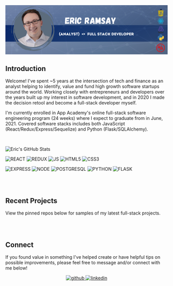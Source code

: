 ![Header](https://github.com/eramsay20/eramsay20/blob/main/banner-update.png?raw=true)


## Introduction

<!-- Actual text -->
Welcome! I've spent ~5 years at the intersection of tech and finance as an analyst helping to identify, value and fund high growth software startups around the world. Working closely with entrepreneurs and developers over the years built up my interest in software development, and in 2020 I made the decision retool and become a full-stack developer myself. 

I'm currently enrolled in App Academy's online full-stack software engineering program (24 weeks) where I expect to graduate from in June, 2021. Covered software stacks includes both JavaScript (React/Redux/Express/Sequelize) and Python (Flask/SQLAlchemy).

<br/> 

<div>
    
![Eric's GitHub Stats](https://github-readme-stats.vercel.app/api?username=eramsay20&&count_private=true&hide=stars&show_icons=true&theme=tokyonight) 

</div>

<!-- Top Lang: ![Top Langs](https://github-readme-stats.vercel.app/api/top-langs/?username=eramsay20&layout=compact) -->

<!-- Badge Links: https://github.com/alexandresanlim/Badges4-README.md-Profile -->

![REACT](https://img.shields.io/badge/React-20232A?style=for-the-badge&logo=react&logoColor=61DAFB) ![REDUX](https://img.shields.io/badge/Redux-593D88?style=for-the-badge&logo=redux&logoColor=white) ![JS](https://img.shields.io/badge/JavaScript-F7DF1E?style=for-the-badge&logo=javascript&logoColor=black) ![HTML5](https://img.shields.io/badge/HTML5-E34F26?style=for-the-badge&logo=html5&logoColor=white) ![CSS3](https://img.shields.io/badge/CSS3-1572B6?style=for-the-badge&logo=css3&logoColor=white)

![EXPRESS](	https://img.shields.io/badge/Express.js-404D59?style=for-the-badge&logo=express&logoColor=white) ![NODE](https://img.shields.io/badge/Node.js-43853D?style=for-the-badge&logo=node.js&logoColor=white) ![POSTGRESQL](https://img.shields.io/badge/PostgreSQL-316192?style=for-the-badge&logo=postgresql&logoColor=white) ![PYTHON](https://img.shields.io/badge/Python-3776AB?style=for-the-badge&logo=python&logoColor=white) ![FLASK](https://img.shields.io/badge/Flask-000000?style=for-the-badge&logo=flask&logoColor=white)

<br/> 
<br/> 

## Recent Projects 

View the pinned repos below for samples of my latest full-stack projects. 


<br/> 
<br/> 

## Connect 
If you found value in something I've helped create or have helpful tips on possible improvements, please feel free to message and/or connect with me below!
<br/> 
<div align="center">
<a href="https://github.com/eramsay20" target="_blank">
<img src=https://img.shields.io/badge/github-%2324292e.svg?&style=for-the-badge&logo=github&logoColor=white alt=github style="margin-bottom: 5px;" />
</a>
<a href="https://linkedin.com/in/ericramsay" target="_blank">
<img src=https://img.shields.io/badge/linkedin-%231E77B5.svg?&style=for-the-badge&logo=linkedin&logoColor=white alt=linkedin style="margin-bottom: 5px;" />
</a>
</div>  

